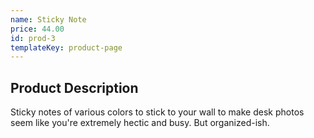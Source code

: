 ```yaml
---
name: Sticky Note
price: 44.00
id: prod-3
templateKey: product-page
---
```

## Product Description

Sticky notes of various colors to stick to your wall to make desk photos seem like you're extremely hectic and busy. But organized-ish.
